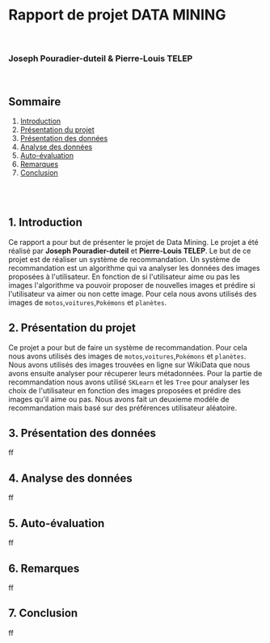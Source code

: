 # Rapport de projet DATA MINING
<br>

### Joseph Pouradier-duteil & Pierre-Louis TELEP
<br>

## Sommaire



1. [Introduction](#1-introduction)
2. [Présentation du projet](#2-présentation-du-projet)
3. [Présentation des données](#3-présentation-des-données)
4. [Analyse des données](#4-analyse-des-données)
5. [Auto-évaluation](#5-auto-évaluation)
6. [Remarques](#6-Remarques)
7. [Conclusion](#7-conclusion)

<br>
<br>

## 1. Introduction 

Ce rapport a pour but de présenter le projet de Data Mining. Le projet a été réalisé par **Joseph Pouradier-duteil** et **Pierre-Louis TELEP**. Le but de ce projet est de réaliser un système de recommandation. Un système de recommandation est un algorithme qui va analyser les données des images proposées à l'utilisateur. En fonction de si l'utilisateur aime ou pas les images l'algorithme va pouvoir proposer de nouvelles images et prédire si l'utilisateur va aimer ou non cette image. Pour cela nous avons utilisés des images de `motos`,`voitures`,`Pokémons` et `planètes`. 


## 2. Présentation du projet

Ce projet a pour but de faire un système de recommandation. Pour cela nous avons utilisés des images de `motos`,`voitures`,`Pokémons` et `planètes`. Nous avons utilisés des images trouvées en ligne sur WikiData que nous avons ensuite analyser pour récuperer leurs métadonnées. Pour la partie de recommandation nous avons utilisé `SKLearn` et les `Tree` pour analyser les choix de l'utilisateur en fonction des images proposées et prédire des images qu'il aime ou pas. Nous avons fait un deuxieme modéle de recommandation mais basé sur des préférences utilisateur aléatoire. 

## 3. Présentation des données
ff
## 4. Analyse des données
ff
## 5. Auto-évaluation
ff
## 6. Remarques
ff
## 7. Conclusion
ff